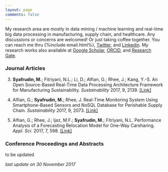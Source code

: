 ```yaml
---
layout: page
comments: false
---
```

My research area are mostly in data mining / machine learning and real-time big data processing in manufacturing, supply chain, and healthcare. 
Any discussions or concerns are welcomed! Or just taking coffee together. You can reach me thru {%include email.html%}, [Twitter](https://twitter.com/justudinlab), and [Linkedin](https://www.linkedin.com/in/justudin). My research works also available at [Google Scholar](https://scholar.google.co.kr/citations?user=WLTzkOMAAAAJ&hl=en), [ORCID](http://orcid.org/0000-0002-5640-4413), and [Research Gate](https://www.researchgate.net/profile/Muhammad_Syafrudin).

### Journal Articles

3. **Syafrudin, M.**; Fitriyani, N.L.; Li, D.; Alfian, G.; Rhee, J.; Kang, Y.-S.	An Open Source-Based Real-Time Data Processing Architecture Framework for Manufacturing Sustainability. *Sustainability* 2017, 9, 2139. [[Link]](http://dx.doi.org/10.3390/su9112139)


2. Alfian, G.; **Syafrudin, M.**; Rhee, J.	Real-Time Monitoring System Using Smartphone-Based Sensors and NoSQL Database for Perishable Supply Chain. *Sustainability* 2017, 9, 2073. [[Link]](http://dx.doi.org/10.3390/su9112073)

1. Alfian, G.; Rhee, J.; Ijaz, M.F.; **Syafrudin, M.**; Fitriyani, N.L.	Performance Analysis of a Forecasting Relocation Model for One-Way Carsharing. *Appl. Sci.* 2017, 7, 598. [[Link]](http://dx.doi.org/10.3390/app7060598)


### Conference Proceedings and Abstracts
to be updated


*last update on 30 November 2017*